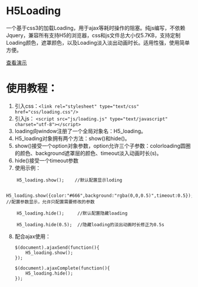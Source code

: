 # H5Loading
一个基于css3的加载Loading，用于ajax等耗时操作的阻塞。纯js编写，不依赖Jquery，兼容所有支持H5的浏览器，css和js文件总大小仅5.7KB，支持定制Loading颜色，遮罩颜色，以及Loading淡入淡出动画时长。适用性强，使用简单方便。

[查看演示](http://chenmuxin.cn/Loading)

# 使用教程：


1. 引入css：`<link rel="stylesheet" type="text/css" href="css/loading.css"/>`
2. 引入js： `<script src="js/loading.js" type="text/javascript" charset="utf-8"></script>`
3. loading向window注册了一个全局对象名：H5_loading。
4. H5_loading对象拥有两个方法：show()和hide()。
5. show()接受一个option对象参数，option允许三个子参数：colorloading圆圈的颜色、background遮罩层的颜色、timeout淡入动画时长(s)。
6. hide()接受一个timeout参数
7. 使用示例：

```
    H5_loading.show();    //默认配置显示loding

    H5_loading.show({color:"#666",background:"rgba(0,0,0.5)",timeout:0.5});    //配置参数显示，允许只配置需要修改的参数

    H5_loading.hide();     //默认配置隐藏loading

    H5_loading.hide(0.5);  //隐藏loading的淡出动画时长修正为0.5s
```

8. 配合ajax使用：

    ```
    $(document).ajaxSend(function(){
        H5_loading.show();
    });
    ```

    ```
    $(document).ajaxComplete(function(){
        H5_loading.hide();
    });
    ```
